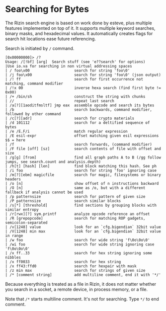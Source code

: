# Searching for Bytes

The Rizin search engine is based on work done by esteve, plus multiple features implemented on top of it. It supports
multiple keyword searches, binary masks, and hexadecimal values. It automatically creates flags for search hit
locations ease future referencing.

Search is initiated by `/` command.
```
[0x00000000]> /?
Usage: /[!bf] [arg]  Search stuff (see 'e??search' for options)
|Use io.va for searching in non virtual addressing spaces
| / foo\x00                    search for string 'foo\0'
| /j foo\x00                   search for string 'foo\0' (json output)
| /! ff                        search for first occurrence not matching, command modifier
| /!x 00                       inverse hexa search (find first byte != 0x00)
| /+ /bin/sh                   construct the string with chunks
| //                           repeat last search
| /a[?][1aoditfmsltf] jmp eax  assemble opcode and search its bytes
| /b                           search backwards, command modifier, followed by other command
| /c[?][adr]                   search for crypto materials
| /d 101112                    search for a deltified sequence of bytes
| /e /E.F/i                    match regular expression
| /E esil-expr                 offset matching given esil expressions $$ = here
| /f                           search forwards, (command modifier)
| /F file [off] [sz]           search contents of file with offset and size
| /g[g] [from]                 find all graph paths A to B (/gg follow jumps, see search.count and analysis.depth)
| /h[t] [hash] [len]           find block matching this hash. See ph
| /i foo                       search for string 'foo' ignoring case
| /m[?][ebm] magicfile         search for magic, filesystems or binary headers
| /o [n]                       show offset of n instructions backward
| /O [n]                       same as /o, but with a different fallback if analysis cannot be used
| /p patternsize               search for pattern of given size
| /P patternsize               search similar blocks
| /s[*] [threshold]            find sections by grouping blocks with similar entropy
| /r[rwx][?] sym.printf        analyze opcode reference an offset
| /R [grepopcode]              search for matching ROP gadgets, semicolon-separated
| /v[1248] value               look for an `cfg.bigendian` 32bit value
| /V[1248] min max             look for an `cfg.bigendian` 32bit value in range
| /w foo                       search for wide string 'f\0o\0o\0'
| /wi foo                      search for wide string ignoring case 'f\0o\0o\0'
| /x ff..33                    search for hex string ignoring some nibbles
| /x ff0033                    search for hex string
| /x ff43:ffd0                 search for hexpair with mask
| /z min max                   search for strings of given size
| /* [comment string]          add multiline comment, end it with '*/'
```

Because everything is treated as a file in Rizin, it does not matter whether you search in a socket, a remote device,
in process memory, or a file.

Note that `/*` starts multiline comment. It's not for searching. Type `*/` to end comment.
